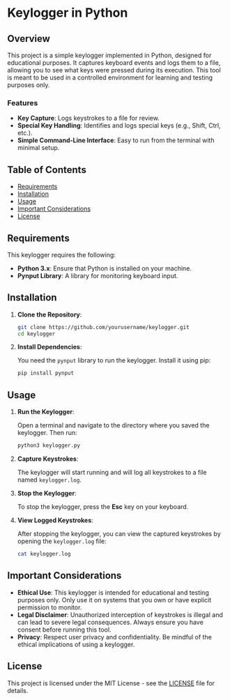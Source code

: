 # Keylogger in Python

## Overview

This project is a simple keylogger implemented in Python, designed for educational purposes. It captures keyboard events and logs them to a file, allowing you to see what keys were pressed during its execution. This tool is meant to be used in a controlled environment for learning and testing purposes only.

### Features

- **Key Capture**: Logs keystrokes to a file for review.
- **Special Key Handling**: Identifies and logs special keys (e.g., Shift, Ctrl, etc.).
- **Simple Command-Line Interface**: Easy to run from the terminal with minimal setup.

## Table of Contents

- [Requirements](#requirements)
- [Installation](#installation)
- [Usage](#usage)
- [Important Considerations](#important-considerations)
- [License](#license)

## Requirements

This keylogger requires the following:

- **Python 3.x**: Ensure that Python is installed on your machine.
- **Pynput Library**: A library for monitoring keyboard input.

## Installation

1. **Clone the Repository**:

   ```bash
   git clone https://github.com/yourusername/keylogger.git
   cd keylogger
   ```

2. **Install Dependencies**:

   You need the `pynput` library to run the keylogger. Install it using pip:

   ```bash
   pip install pynput
   ```

## Usage

1. **Run the Keylogger**:

   Open a terminal and navigate to the directory where you saved the keylogger. Then run:

   ```bash
   python3 keylogger.py
   ```

2. **Capture Keystrokes**:

   The keylogger will start running and will log all keystrokes to a file named `keylogger.log`.

3. **Stop the Keylogger**:

   To stop the keylogger, press the **Esc** key on your keyboard.

4. **View Logged Keystrokes**:

   After stopping the keylogger, you can view the captured keystrokes by opening the `keylogger.log` file:

   ```bash
   cat keylogger.log
   ```

## Important Considerations

- **Ethical Use**: This keylogger is intended for educational and testing purposes only. Only use it on systems that you own or have explicit permission to monitor.
- **Legal Disclaimer**: Unauthorized interception of keystrokes is illegal and can lead to severe legal consequences. Always ensure you have consent before running this tool.
- **Privacy**: Respect user privacy and confidentiality. Be mindful of the ethical implications of using a keylogger.

## License

This project is licensed under the MIT License - see the [LICENSE](LICENSE) file for details.
